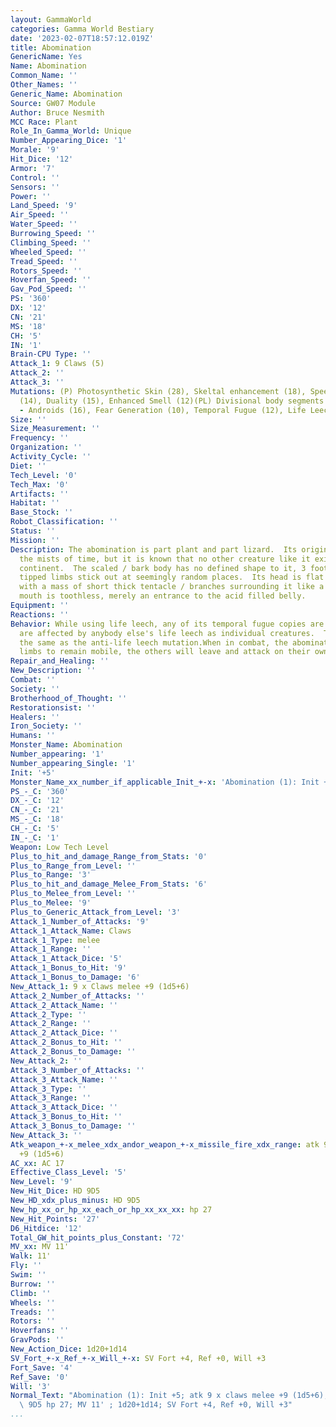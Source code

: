 ```yaml
---
layout: GammaWorld
categories: Gamma World Bestiary
date: '2023-02-07T18:57:12.019Z'
title: Abomination
GenericName: Yes
Name: Abomination
Common_Name: ''
Other_Names: ''
Generic_Name: Abomination
Source: GW07 Module
Author: Bruce Nesmith
MCC Race: Plant
Role_In_Gamma_World: Unique
Number_Appearing_Dice: '1'
Morale: '9'
Hit_Dice: '12'
Armor: '7'
Control: ''
Sensors: ''
Power: ''
Land_Speed: '9'
Air_Speed: ''
Water_Speed: ''
Burrowing_Speed: ''
Climbing_Speed: ''
Wheeled_Speed: ''
Tread_Speed: ''
Rotors_Speed: ''
Hoverfan_Speed: ''
Gav_Pod_Speed: ''
PS: '360'
DX: '12'
CN: '21'
MS: '18'
CH: '5'
IN: '1'
Brain-CPU Type: ''
Attack_1: 9 Claws (5)
Attack_2: ''
Attack_3: ''
Mutations: (P) Photosynthetic Skin (28), Skeltal enhancement (18), Speed Increase
  (14), Duality (15), Enhanced Smell (12)(PL) Divisional body segments (15)(M) Phobia
  - Androids (16), Fear Generation (10), Temporal Fugue (12), Life Leech (14), Cryokinesis(8)
Size: ''
Size_Measurement: ''
Frequency: ''
Organization: ''
Activity_Cycle: ''
Diet: ''
Tech_Level: '0'
Tech_Max: '0'
Artifacts: ''
Habitat: ''
Base_Stock: ''
Robot_Classification: ''
Status: ''
Mission: ''
Description: The abomination is part plant and part lizard.  Its origin is lost in
  the mists of time, but it is known that no other creature like it exists on the
  continent.  The scaled / bark body has no defined shape to it, 3 foot long claws
  tipped limbs stick out at seemingly random places.  Its head is flat bony protrusion
  with a mass of short thick tentacle / branches surrounding it like a collar.  Its
  mouth is toothless, merely an entrance to the acid filled belly.
Equipment: ''
Reactions: ''
Behavior: While using life leech, any of its temporal fugue copies are not affected.  They
  are affected by anybody else's life leech as individual creatures.  This is not
  the same as the anti-life leech mutation.When in combat, the abomination needs four
  limbs to remain mobile, the others will leave and attack on their own.
Repair_and_Healing: ''
New_Description: ''
Combat: ''
Society: ''
Brotherhood_of_Thought: ''
Restorationsist: ''
Healers: ''
Iron_Society: ''
Humans: ''
Monster_Name: Abomination
Number_appearing: '1'
Number_appearing_Single: '1'
Init: '+5'
Monster_Name_xx_number_if_applicable_Init_+-x: 'Abomination (1): Init +5'
PS_-_C: '360'
DX_-_C: '12'
CN_-_C: '21'
MS_-_C: '18'
CH_-_C: '5'
IN_-_C: '1'
Weapon: Low Tech Level
Plus_to_hit_and_damage_Range_from_Stats: '0'
Plus_to_Range_from_Level: ''
Plus_to_Range: '3'
Plus_to_hit_and_damage_Melee_From_Stats: '6'
Plus_to_Melee_from_Level: ''
Plus_to_Melee: '9'
Plus_to_Generic_Attack_from_Level: '3'
Attack_1_Number_of_Attacks: '9'
Attack_1_Attack_Name: Claws
Attack_1_Type: melee
Attack_1_Range: ''
Attack_1_Attack_Dice: '5'
Attack_1_Bonus_to_Hit: '9'
Attack_1_Bonus_to_Damage: '6'
New_Attack_1: 9 x Claws melee +9 (1d5+6)
Attack_2_Number_of_Attacks: ''
Attack_2_Attack_Name: ''
Attack_2_Type: ''
Attack_2_Range: ''
Attack_2_Attack_Dice: ''
Attack_2_Bonus_to_Hit: ''
Attack_2_Bonus_to_Damage: ''
New_Attack_2: ''
Attack_3_Number_of_Attacks: ''
Attack_3_Attack_Name: ''
Attack_3_Type: ''
Attack_3_Range: ''
Attack_3_Attack_Dice: ''
Attack_3_Bonus_to_Hit: ''
Attack_3_Bonus_to_Damage: ''
New_Attack_3: ''
Atk_weapon_+-x_melee_xdx_andor_weapon_+-x_missile_fire_xdx_range: atk 9 x claws melee
  +9 (1d5+6)
AC_xx: AC 17
Effective_Class_Level: '5'
New_Level: '9'
New_Hit_Dice: HD 9D5
New_HD_xdx_plus_minus: HD 9D5
New_hp_xx_or_hp_xx_each_or_hp_xx_xx_xx: hp 27
New_Hit_Points: '27'
D6_Hitdice: '12'
Total_GW_hit_points_plus_Constant: '72'
MV_xx: MV 11'
Walk: 11'
Fly: ''
Swim: ''
Burrow: ''
Climb: ''
Wheels: ''
Treads: ''
Rotors: ''
Hoverfans: ''
GravPods: ''
New_Action_Dice: 1d20+1d14
SV_Fort_+-x_Ref_+-x_Will_+-x: SV Fort +4, Ref +0, Will +3
Fort_Save: '4'
Ref_Save: '0'
Will: '3'
Normal_Text: "Abomination (1): Init +5; atk 9 x claws melee +9 (1d5+6); AC 17; HD\
  \ 9D5 hp 27; MV 11' ; 1d20+1d14; SV Fort +4, Ref +0, Will +3"
...
```

